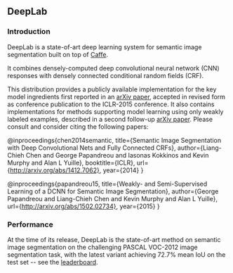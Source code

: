 ## DeepLab

### Introduction

DeepLab is a state-of-art deep learning system for semantic image segmentation built on top of [Caffe](http://caffe.berkeleyvision.org).

It combines densely-computed deep convolutional neural network (CNN) responses with densely connected conditional random fields (CRF).

This distribution provides a publicly available implementation for the key model ingredients first reported in an [arXiv paper](http://arxiv.org/abs/1412.7062), accepted in revised form as conference publication to the ICLR-2015 conference. 
It also contains implementations for methods supporting model learning using only weakly labeled examples, described in a second follow-up [arXiv paper](http://arxiv.org/abs/1502.02734).
Please consult and consider citing the following papers:

   @inproceedings{chen2014semantic,
     title={Semantic Image Segmentation with Deep Convolutional Nets and Fully Connected CRFs},
     author={Liang-Chieh Chen and George Papandreou and Iasonas Kokkinos and Kevin Murphy and Alan L Yuille},
     booktitle={ICLR},
     url={http://arxiv.org/abs/1412.7062},
     year={2014}
   }

   @inproceedings{papandreou15,
     title={Weakly- and Semi-Supervised Learning of a DCNN for Semantic Image Segmentation},
     author={George Papandreou and Liang-Chieh Chen and Kevin Murphy and Alan L Yuille},
     url={http://arxiv.org/abs/1502.02734},
     year={2015}
   }

### Performance

At the time of its release, DeepLab is the state-of-art method on semantic image segmentation on the challenging PASCAL VOC-2012 image segmentation task, with the latest variant achieving 72.7% mean IoU on the test set -- see the [leaderboard](http://host.robots.ox.ac.uk:8080/leaderboard/displaylb.php?challengeid=11&compid=6).
